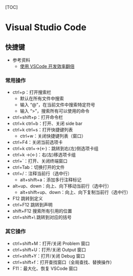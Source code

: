 [TOC]

# Visual Studio Code

## 快捷键

- 参考资料
  - [使用 VSCode 开发效率翻倍](https://zhuanlan.zhihu.com/p/54164612)

### 常用操作

- ctrl+p：打开搜索栏
  - 默认在所有文件中搜索
  - 输入 “@”，在当前文件中搜索特定符号
  - 输入 “>”，搜索所有可以使用的命令
- ctrl+shift+p：打开命令栏
- ctrl+k ctrl+b：打开、关闭 side bar
- ctrl+k ctrl+s：打开快捷键列表
  - ctrl+w：关闭快捷键列表（窗口）
- ctrl+F4：关闭当前选项卡
- ctrl+k ctrl+->(<-)：跳转到右(左)侧选项卡组
- ctrl+k ->(<-)：右(左)移选项卡组
- ctrl+`：打开、关闭终端窗口
- ctrl+Tab：切换打开的文件
- ctrl+/：注释当前行（选中行）
  - alt+shift+a：添加多行注释标记
- alt+up、down：向上、向下移动当前行（选中行）
  - alt+shift+up、down：向上、向下复制当前行（选中行）
- F12 跳转到定义
- ctrl+F12 跳转到声明
- shift+F12 搜索所有引用的位置
- ctrl+shift+\ 跳转到对应的括号

### 其它操作

- ctrl+shift+M：打开/关闭 Problem 窗口
- ctrl+shift+U：打开/关闭 Output 窗口
- ctrl+shift+Y：打开/关闭 Debug 窗口
- ctrl+shift+f：打开查找窗口（全局查找、替换操作）
- F11：最大化、恢复 VSCode 窗口